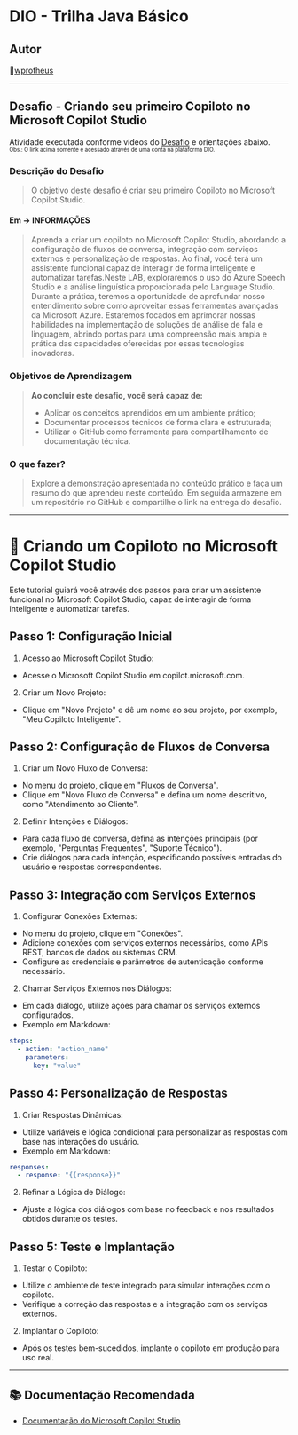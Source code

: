 # DIO - Trilha Java Básico

## Autor

🔸[wprotheus](https://github.com/wprotheus)

---

## Desafio - Criando seu primeiro Copiloto no Microsoft Copilot Studio  

Atividade executada conforme vídeos do [Desafio](https://web.dio.me/lab/criando-seu-primeiro-copiloto-no-microsoft-copilot-studio/learning/9eedcc64-8574-4bd7-a688-501124e14f67) e orientações abaixo.  
<small><sup>Obs.: O link acima somente é acessado através de uma conta na plataforma DIO.</sup></small>

### Descrição do Desafio

> O objetivo deste desafio é criar seu primeiro Copiloto no Microsoft Copilot Studio.

#### Em -> INFORMAÇÕES  
> Aprenda a criar um copiloto no Microsoft Copilot Studio, abordando a configuração de fluxos de conversa, integração com serviços externos e personalização de respostas. Ao final, você terá um assistente funcional capaz de interagir de forma inteligente e automatizar tarefas.Neste LAB, exploraremos o uso do Azure Speech Studio e a análise linguística proporcionada pelo Language Studio. Durante a prática, teremos a oportunidade de aprofundar nosso entendimento sobre como aproveitar essas ferramentas avançadas da Microsoft Azure. Estaremos focados em aprimorar nossas habilidades na implementação de soluções de análise de fala e linguagem, abrindo portas para uma compreensão mais ampla e prática das capacidades oferecidas por essas tecnologias inovadoras.  

### Objetivos de Aprendizagem  

> **Ao concluir este desafio, você será capaz de:**
> - Aplicar os conceitos aprendidos em um ambiente prático;
> - Documentar processos técnicos de forma clara e estruturada;
> - Utilizar o GitHub como ferramenta para compartilhamento de documentação técnica.

### O que fazer?

> Explore a demonstração apresentada no conteúdo prático e faça um resumo do que aprendeu neste conteúdo. Em seguida armazene em um repositório no GitHub e compartilhe o link na entrega do desafio.

---  

# 📜 Criando um Copiloto no Microsoft Copilot Studio

Este tutorial guiará você através dos passos para criar um assistente funcional no Microsoft Copilot Studio, capaz de interagir de forma inteligente e automatizar tarefas.

## Passo 1: Configuração Inicial  

1. Acesso ao Microsoft Copilot Studio:
- Acesse o Microsoft Copilot Studio em copilot.microsoft.com.

2. Criar um Novo Projeto:  
- Clique em "Novo Projeto" e dê um nome ao seu projeto, por exemplo, "Meu Copiloto Inteligente".

## Passo 2: Configuração de Fluxos de Conversa  

1. Criar um Novo Fluxo de Conversa:  
- No menu do projeto, clique em "Fluxos de Conversa".
- Clique em "Novo Fluxo de Conversa" e defina um nome descritivo, como "Atendimento ao Cliente".

2. Definir Intenções e Diálogos:  
- Para cada fluxo de conversa, defina as intenções principais (por exemplo, "Perguntas Frequentes", "Suporte Técnico").
- Crie diálogos para cada intenção, especificando possíveis entradas do usuário e respostas correspondentes.

## Passo 3: Integração com Serviços Externos  

1. Configurar Conexões Externas:  
- No menu do projeto, clique em "Conexões".  
- Adicione conexões com serviços externos necessários, como APIs REST, bancos de dados ou sistemas CRM.    
- Configure as credenciais e parâmetros de autenticação conforme necessário.    
  
2. Chamar Serviços Externos nos Diálogos:  
- Em cada diálogo, utilize ações para chamar os serviços externos configurados.  
- Exemplo em Markdown:

```yaml
steps:
  - action: "action_name"
    parameters:
      key: "value"
```
  
## Passo 4: Personalização de Respostas  

1. Criar Respostas Dinâmicas:
- Utilize variáveis e lógica condicional para personalizar as respostas com base nas interações do usuário.  
- Exemplo em Markdown:

```yaml
responses:
  - response: "{{response}}"
```

2. Refinar a Lógica de Diálogo:  
- Ajuste a lógica dos diálogos com base no feedback e nos resultados obtidos durante os testes.

## Passo 5: Teste e Implantação  

1. Testar o Copiloto:
- Utilize o ambiente de teste integrado para simular interações com o copiloto.
- Verifique a correção das respostas e a integração com os serviços externos.

2. Implantar o Copiloto:
- Após os testes bem-sucedidos, implante o copiloto em produção para uso real.  
    
---  
  
## 📚 Documentação Recomendada    

- [Documentação do Microsoft Copilot Studio](https://learn.microsoft.com/pt-br/microsoft-copilot-studio/)
